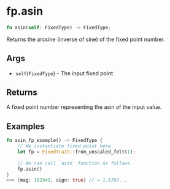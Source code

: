 # fp.asin

```rust
fn asin(self: FixedType) -> FixedType;
```

Returns the  arcsine (inverse of sine) of the fixed point number.

## Args

* `self`(`FixedType`) - The input fixed point

## Returns

A fixed point number representing the asin  of the input value.

## Examples

```rust
fn asin_fp_example() -> FixedType {
    // We instantiate fixed point here.
    let fp = FixedTrait::from_unscaled_felt(1);
    
    // We can call `asin` function as follows.
    fp.asin()
}
>>> {mag: 102943, sign: true} // = 1.5707...
``` 
